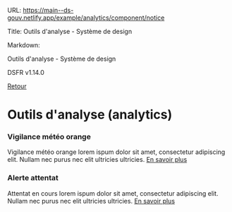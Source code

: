 URL:
https://main--ds-gouv.netlify.app/example/analytics/component/notice

Title:
Outils d'analyse - Système de design

Markdown:


Outils d'analyse - Système de design


DSFR v1.14.0


[Retour](../)


# Outils d'analyse (analytics)


### Vigilance météo orange


Vigilance météo orange
lorem ispum dolor sit amet, consectetur adipiscing elit. Nullam nec purus nec elit ultricies ultricies.
[En savoir plus](https://www.meteofrance.fr/)


### Alerte attentat


Attentat en cours
lorem ispum dolor sit amet, consectetur adipiscing elit. Nullam nec purus nec elit ultricies ultricies.
[En savoir plus](https://interieur.gouv.fr)
